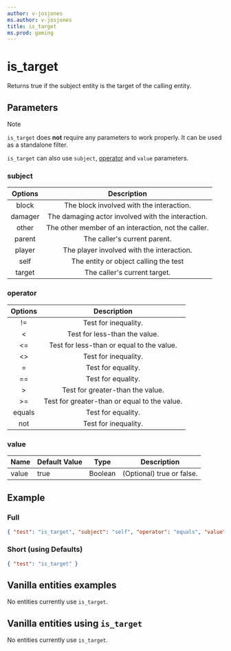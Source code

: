 ```yaml
---
author: v-josjones
ms.author: v-josjones
title: is_target
ms.prod: gaming
---
```


# is_target

Returns true if the subject entity is the target of the calling entity.

## Parameters

> [!Note]
> `is_target` does **not** require any parameters to work properly. It can be used as a standalone filter.
>
> `is_target` can also use `subject`, [operator](../Definitions/NestedTables/operator.md) and `value` parameters.

### subject

| Options| Description |
|:-----------:|:-----------:|
| block| The block involved with the interaction. |
| damager| The damaging actor involved with the interaction. |
| other| The other member of an interaction, not the caller. |
| parent| The caller's current parent. |
| player| The player involved with the interaction. |
| self| The entity or object calling the test |
| target| The caller's current target. |

### operator

| Options| Description |
|:-----------:|:-----------:|
| !=| Test for inequality. |
| <| Test for less-than the value. |
| <=| Test for less-than or equal to the value. |
| <>| Test for inequality. |
| =| Test for equality. |
| ==| Test for equality. |
| >| Test for greater-than the value. |
| >=| Test for greater-than or equal to the value. |
| equals| Test for equality. |
| not| Test for inequality. |

### value

|Name |Default Value  |Type  |Description  |
|---------|---------|---------|---------|
|value |true |Boolean |(Optional) true or false. |

## Example

### Full

```json
{ "test": "is_target", "subject": "self", "operator": "equals", "value": "true"}
```

### Short (using Defaults)

```json
{ "test": "is_target" }
```

## Vanilla entities examples

No entities currently use `is_target`.

## Vanilla entities using `is_target`

No entities currently use `is_target`.
